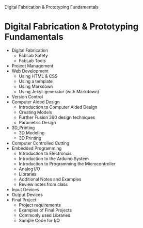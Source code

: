 Digital Fabrication & Prototyping Fundamentals

# Digital Fabrication & Prototyping Fundamentals
- Digital Fabrication
  - FabLab Safety
  - FabLab Tools
- Project Management
- Web Development
  - Using HTML & CSS
  - Using a template
  - Using Markdown
  - Using Jekyll generator (with Markdown)
- Version Control
- Computer Aided Design
  - Introduction to Computer Aided Design
  - Creating Models
  - Further Fusion 360 design techniques
  - Parametric Design
- 3D_Printing
  - 3D Modeling
  - 3D Printing
- Computer Controlled Cutting
- Embedded Programming
  - Introduction to Electroncis
  - Introduction to the Arduino System
  - Introduction to Programming the Microcontroller
  - Analog I/O
  - Libraries
  - Additional Notes and Examples
  - Review notes from class
- Input Devices
- Output Devices
- Final Project
  - Project requirements
  - Examples of Final Projects
  - Commonly used Libraries
  - Sample Code for I/O